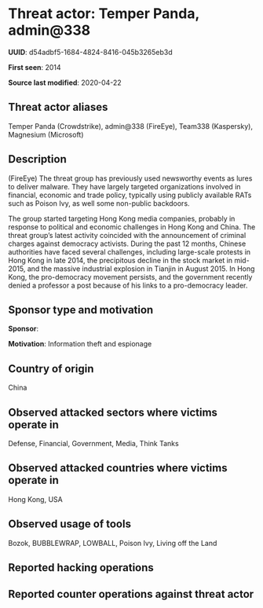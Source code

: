 # Threat actor: Temper Panda, admin@338

**UUID**: d54adbf5-1684-4824-8416-045b3265eb3d

**First seen**: 2014

**Source last modified**: 2020-04-22

## Threat actor aliases

Temper Panda (Crowdstrike), admin@338 (FireEye), Team338 (Kaspersky), Magnesium (Microsoft)

## Description

(FireEye) The threat group has previously used newsworthy events as lures to deliver malware. They have largely targeted organizations involved in financial, economic and trade policy, typically using publicly available RATs such as Poison Ivy, as well some non-public backdoors.

The group started targeting Hong Kong media companies, probably in response to political and economic challenges in Hong Kong and China. The threat group’s latest activity coincided with the announcement of criminal charges against democracy activists. During the past 12 months, Chinese authorities have faced several challenges, including large-scale protests in Hong Kong in late 2014, the precipitous decline in the stock market in mid-2015, and the massive industrial explosion in Tianjin in August 2015. In Hong Kong, the pro-democracy movement persists, and the government recently denied a professor a post because of his links to a pro-democracy leader.

## Sponsor type and motivation

**Sponsor**: 

**Motivation**: Information theft and espionage


## Country of origin

China

## Observed attacked sectors where victims operate in

Defense, Financial, Government, Media, Think Tanks

## Observed attacked countries where victims operate in

Hong Kong, USA

## Observed usage of tools

Bozok, BUBBLEWRAP, LOWBALL, Poison Ivy, Living off the Land

## Reported hacking operations



## Reported counter operations against threat actor






